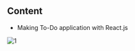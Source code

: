## Content
- Making To-Do application with React.js

![1](https://user-images.githubusercontent.com/46905124/111844090-606be600-8913-11eb-8ef5-72e7bae9fb97.png)
